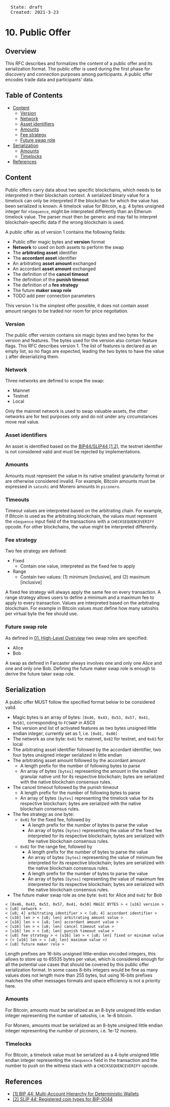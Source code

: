 <pre>
  State: draft
  Created: 2021-3-23
</pre>

# 10. Public Offer

## Overview

This RFC describes and formalizes the content of a public offer and its serialization format. The public offer is used during the first phase for discovery and connection purposes among participants. A public offer encodes trade data and participants' data.

## Table of Contents

  * [Content](#content)
    * [Version](#version)
    * [Network](#Network)
    * [Asset identifiers](#asset-identifiers)
    * [Amounts](#amounts)
    * [Fee strategy](#fee-strategy)
    * [Future swap role](#future-swap-role)
  * [Serialization](#serialization)
    * [Amounts](#amounts)
    * [Timelocks](#timelocks)
  * [References](#references)

## Content

Public offers carry data about two specific blockchains, which needs to be interpreted in their blockchain context. A serialized binary value for a timelock can only be interpreted if the blockchain for which the value has been serialized is known. A timelock value for Bitcoin, e.g. 4 bytes unsigned integer for `nSequence`, might be interpreted differently than an Etherum timelock value. The parser must then be generic and may fail to interpret blockchain-specific data if the wrong blockchain is used.

A public offer as of version 1 contains the following fields:

 * Public offer magic bytes and **version** format
 * **Network** to used on both assets to perform the swap
 * The **arbitrating asset** identifier
 * The **accordant asset** identifier
 * An arbitrating **asset amount** exchanged
 * An accordant **asset amount** exchanged
 * The definition of the **cancel timeout**
 * The definition of the **punish timeout**
 * The definition of a **fee strategy**
 * The future **maker swap role**
 * TODO add peer connection parameters

This version 1 is the simplest offer possible, it does not contain asset amount ranges to be traded nor room for price negotiation.

### Version

The public offer version contains six magic bytes and two bytes for the version and features. The bytes used for the version also contain feature flags. This RFC describes version 1. The list of features is declared as an empty list, so no flags are expected, leading the two bytes to have the value `1` after deserializing them.

### Network

Three networks are defined to scope the swap:

 * Mainnet
 * Testnet
 * Local

Only the mainnet network is used to swap valuable assets, the other networks are for test purposes only and do not under any circumstances move real value.

### Asset identifiers

An asset is identified based on the [BIP44/SLIP44 [1,2]](#references), the testnet identifier is not considered valid and must be rejected by implementations.

### Amounts

Amounts must represent the value in its native smallest granularity format or are otherwise considered invalid. For example, Bitcoin amounts must be expressed in `satoshi` and Monero amounts in `piconero`.

### Timeouts

Timeout values are interpreted based on the arbitrating chain. For example, if Bitcoin is used as the arbitrating blockchain, the values must represent the `nSequence` input field of the transactions with a `CHECKSEQUENCEVERIFY` opcode. For other blockchains, the value might be interpreted differently.

### Fee strategy

Two fee strategy are defined:

 * Fixed
    * Contain one value, interpreted as the fixed fee to apply
 * Range
    * Contain two values: (1) minimum [inclusive], and (2) maximum [inclusive]

A fixed fee strategy will always apply the same fee on every transaction. A range strategy allows users to define a minimum and a maximum fee to apply to every transaction. Values are interpreted based on the arbitrating blockchain. For example in Bitcoin values must define how many satoshis per virtual byte the fee should use.

### Future swap role

As defined in [01. High-Level Overview](./01-high-level-overview.md) two swap roles are specified:

 * Alice
 * Bob

A swap as defined in Farcaster always involves one and only one Alice and one and only one Bob. Defining the future maker swap role is enough to derive the future taker swap role.

## Serialization

A public offer MUST follow the specified format below to be considered valid.

 * Magic bytes is an array of bytes: `[0x46, 0x43, 0x53, 0x57, 0x41, 0x50]`, corresponding to `FCSWAP` in ASCII
 * The version and list of activated features as two bytes unsigned little endian integer, currently set as 1, i.e. `[0x01, 0x00]`
 * The network as one byte: `0x01` for mainnet, `0x02` for testnet, and `0x03` for local
 * The arbitrating asset identifier followed by the accordant identifier, two four bytes unsigned integer serialized in little endian
 * The arbitrating asset amount followed by the accordant amount
    * A length prefix for the number of following bytes to parse
    * An array of bytes `[bytes]` representing the amount in the smallest granular native unit for its respective blockchain; bytes are serialized with the native blockchain consensus rules.
 * The cancel timeout followed by the punish timeout
    * A length prefix for the number of following bytes to parse
    * An array of bytes `[bytes]` representing the timelock value for its respective blockchain; bytes are serialized with the native blockchain consensus rules.
 * The fee strategy as one byte:
    * `0x01` for the fixed fee, followed by
        * A length prefix for the number of bytes to parse the value
        * An array of bytes `[bytes]` representing the value of the fixed fee interpreted for its respective blockchain; bytes are serialized with the native blockchain consensus rules.
    * `0x02` for the range fee, followed by
        * A length prefix for the number of bytes to parse the value
        * An array of bytes `[bytes]` representing the value of minimum fee interpreted for its respective blockchain; bytes are serialized with the native blockchain consensus rules.
        * A length prefix for the number of bytes to parse the value
        * An array of bytes `[bytes]` representing the value of maximum fee interpreted for its respective blockchain; bytes are serialized with the native blockchain consensus rules.
 * The future maker swap role as one byte: `0x01` for Alice and `0x02` for Bob

```
< [0x46, 0x43, 0x53, 0x57, 0x41, 0x50] MAGIC BYTES > < [u16] version > < [u8] network >
< [u8; 4] arbitrating identifier > < [u8; 4] accordant identifier >
< [u16] len > < [u8; len] arbitrating amount value >
< [u16] len > < [u8; len] accordant amount value >
< [u16] len > < [u8; len] cancel timeout value >
< [u16] len > < [u8; len] punish timeout value >
< [u8] fee strategy > < [u16] len > < [u8; len] fixed or minimum value > (< [u16] len > < [u8; len] maximum value >)
< [u8] future maker role >
```

Length prefixes are 16-bits unsigned little-endian encoded integers, this allows to store up to 65535 bytes per value, which is considered enough for all the potential use cases that should be covered by this public offer serialization format. In some cases 8-bits integers would be fine as many values does not length more than 255 bytes, but using 16-bits prefixes matches the other messages formats and space efficiency is not a priority here.

### Amounts

For Bitcoin, amounts must be serialized as an 8-byte unsigned little endian integer representing the number of satoshis, i.e. 1e-8 bitcoin.

For Monero, amounts must be serialized as an 8-byte unsigned little endian integer representing the number of piconero, i.e. 1e-12 monero.

### Timelocks

For Bitcoin, a timelock value must be serialized as a 4-byte unsigned little endian integer representing the `nSequence` field in the transaction and the number to push on the witness stack with a `CHECKSEQUENCEVERIFY` opcode.

## References

 * [[1] BIP 44: Multi-Account Hierarchy for Deterministic Wallets](https://github.com/bitcoin/bips/blob/master/bip-0044.mediawiki)
 * [[2] SLIP 44: Registered coin types for BIP-0044](https://github.com/satoshilabs/slips/blob/master/slip-0044.md#slip-0044--registered-coin-types-for-bip-0044)
